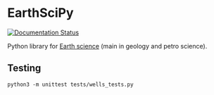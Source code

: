 # EarthSciPy

[![Documentation Status](https://readthedocs.org/projects/earthscipy/badge/?version=latest)](http://earthscipy.readthedocs.io/en/latest/?badge=latest)

Python library for [Earth science](https://en.wikipedia.org/wiki/Earth_science) (main in geology and petro science).

## Testing

    python3 -m unittest tests/wells_tests.py
